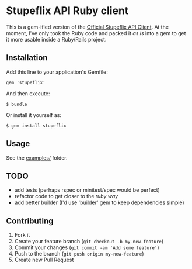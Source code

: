 # Stupeflix API Ruby client

This is a gem-ified version of the [Official Stupeflix API Client](https://github.com/Stupeflix/Stupeflix-API-Client).
At the moment, I've only took the Ruby code and packed it _as is_ into a gem to get it more usable inside a Ruby/Rails project.

## Installation

Add this line to your application's Gemfile:

    gem 'stupeflix'

And then execute:

    $ bundle

Or install it yourself as:

    $ gem install stupeflix

## Usage

See the [examples/](https://github.com/apeacox/stupeflix-client/tree/master/examples) folder.

## TODO

* add tests (perhaps rspec or minitest/spec would be perfect)
* refactor code to get closer to the _ruby way_
* add better builder (I'd use 'builder' gem to keep dependencies simple)

## Contributing

1. Fork it
2. Create your feature branch (`git checkout -b my-new-feature`)
3. Commit your changes (`git commit -am 'Add some feature'`)
4. Push to the branch (`git push origin my-new-feature`)
5. Create new Pull Request
